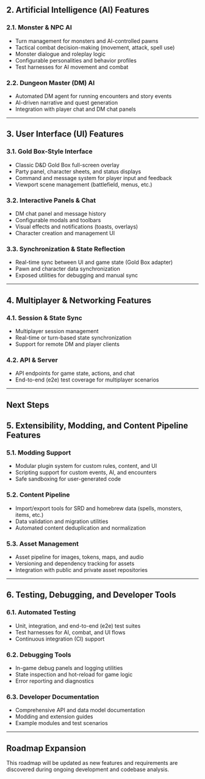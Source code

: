 ## 2. Artificial Intelligence (AI) Features

### 2.1. Monster & NPC AI
- Turn management for monsters and AI-controlled pawns
- Tactical combat decision-making (movement, attack, spell use)
- Monster dialogue and roleplay logic
- Configurable personalities and behavior profiles
- Test harnesses for AI movement and combat

### 2.2. Dungeon Master (DM) AI
- Automated DM agent for running encounters and story events
- AI-driven narrative and quest generation
- Integration with player chat and DM chat panels

---

## 3. User Interface (UI) Features

### 3.1. Gold Box-Style Interface
- Classic D&D Gold Box full-screen overlay
- Party panel, character sheets, and status displays
- Command and message system for player input and feedback
- Viewport scene management (battlefield, menus, etc.)

### 3.2. Interactive Panels & Chat
- DM chat panel and message history
- Configurable modals and toolbars
- Visual effects and notifications (toasts, overlays)
- Character creation and management UI

### 3.3. Synchronization & State Reflection
- Real-time sync between UI and game state (Gold Box adapter)
- Pawn and character data synchronization
- Exposed utilities for debugging and manual sync

---

## 4. Multiplayer & Networking Features

### 4.1. Session & State Sync
- Multiplayer session management
- Real-time or turn-based state synchronization
- Support for remote DM and player clients

### 4.2. API & Server
- API endpoints for game state, actions, and chat
- End-to-end (e2e) test coverage for multiplayer scenarios

---

## Next Steps

## 5. Extensibility, Modding, and Content Pipeline Features

### 5.1. Modding Support
- Modular plugin system for custom rules, content, and UI
- Scripting support for custom events, AI, and encounters
- Safe sandboxing for user-generated code

### 5.2. Content Pipeline
- Import/export tools for SRD and homebrew data (spells, monsters, items, etc.)
- Data validation and migration utilities
- Automated content deduplication and normalization

### 5.3. Asset Management
- Asset pipeline for images, tokens, maps, and audio
- Versioning and dependency tracking for assets
- Integration with public and private asset repositories

---

## 6. Testing, Debugging, and Developer Tools

### 6.1. Automated Testing
- Unit, integration, and end-to-end (e2e) test suites
- Test harnesses for AI, combat, and UI flows
- Continuous integration (CI) support

### 6.2. Debugging Tools
- In-game debug panels and logging utilities
- State inspection and hot-reload for game logic
- Error reporting and diagnostics

### 6.3. Developer Documentation
- Comprehensive API and data model documentation
- Modding and extension guides
- Example modules and test scenarios

---

## Roadmap Expansion
This roadmap will be updated as new features and requirements are discovered during ongoing development and codebase analysis.

